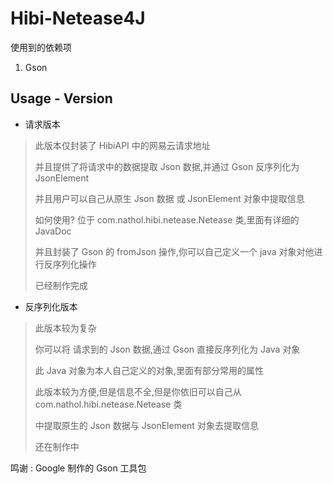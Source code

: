 # Hibi-Netease4J
使用到的依赖项
1. Gson

## Usage - Version
- 请求版本
> 此版本仅封装了 HibiAPI 中的网易云请求地址
> 
> 并且提供了将请求中的数据提取 Json 数据,并通过 Gson 反序列化为 JsonElement
> 
> 并且用户可以自己从原生 Json 数据 或 JsonElement 对象中提取信息
> 
> 如何使用? 位于 com.nathol.hibi.netease.Netease 类,里面有详细的 JavaDoc
> 
> 并且封装了 Gson 的 fromJson 操作,你可以自己定义一个 java 对象对他进行反序列化操作
> 
> 已经制作完成
- 反序列化版本
> 此版本较为复杂
> 
> 你可以将 请求到的 Json 数据,通过 Gson 直接反序列化为 Java 对象
> 
> 此 Java 对象为本人自己定义的对象,里面有部分常用的属性
> 
> 此版本较为方便,但是信息不全,但是你依旧可以自己从 com.nathol.hibi.netease.Netease 类
> 
> 中提取原生的 Json 数据与 JsonElement 对象去提取信息
> 
> 还在制作中

鸣谢 : Google 制作的 Gson 工具包